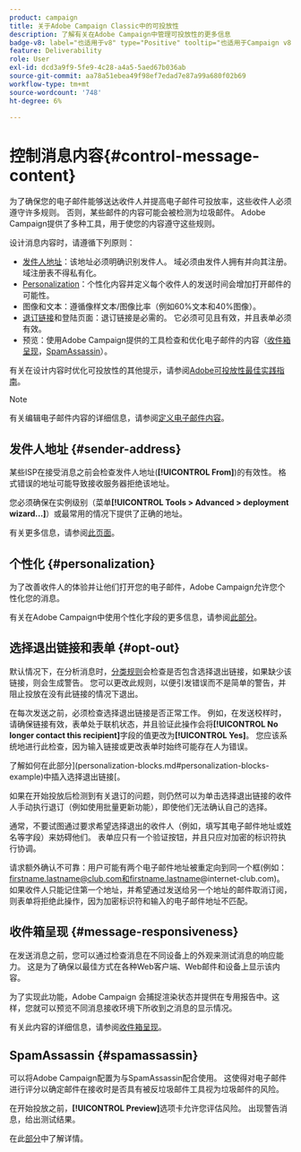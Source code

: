 ```yaml
---
product: campaign
title: 关于Adobe Campaign Classic中的可投放性
description: 了解有关在Adobe Campaign中管理可投放性的更多信息
badge-v8: label="也适用于v8" type="Positive" tooltip="也适用于Campaign v8"
feature: Deliverability
role: User
exl-id: dcd3a9f9-5fe9-4c28-a4a5-5aed67b036ab
source-git-commit: aa78a51ebea49f98ef7edad7e87a99a680f02b69
workflow-type: tm+mt
source-wordcount: '748'
ht-degree: 6%

---
```


# 控制消息内容{#control-message-content}

为了确保您的电子邮件能够送达收件人并提高电子邮件可投放率，这些收件人必须遵守许多规则。 否则，某些邮件的内容可能会被检测为垃圾邮件。 Adobe Campaign提供了多种工具，用于使您的内容遵守这些规则。

设计消息内容时，请遵循下列原则：

* [发件人地址](#sender-address)：该地址必须明确识别发件人。 域必须由发件人拥有并向其注册。 域注册表不得私有化。
* [Personalization](#personalization)：个性化内容并定义每个收件人的发送时间会增加打开邮件的可能性。
* 图像和文本：遵循像样文本/图像比率（例如60%文本和40%图像）。
* [退订链接](#opt-out)和登陆页面：退订链接是必需的。 它必须可见且有效，并且表单必须有效。
* 预览：使用Adobe Campaign提供的工具检查和优化电子邮件的内容（[收件箱呈现](#message-responsiveness)，[SpamAssassin](#spamassassin)）。

有关在设计内容时优化可投放性的其他提示，请参阅[Adobe可投放性最佳实践指南](https://experienceleague.adobe.com/docs/deliverability-learn/deliverability-best-practice-guide/content-best-practices-for-optimal-delivery.html)。

>[!NOTE]
>
>有关编辑电子邮件内容的详细信息，请参阅[定义电子邮件内容](defining-the-email-content.md)。

## 发件人地址 {#sender-address}

某些ISP在接受消息之前会检查发件人地址(**[!UICONTROL From]**)的有效性。 格式错误的地址可能导致接收服务器拒绝该地址。

您必须确保在实例级别（菜单&#x200B;**[!UICONTROL Tools > Advanced > deployment wizard...]**）或最常用的情况下提供了正确的地址。

有关更多信息，请参阅[此页面](defining-the-email-content.md)。

## 个性化 {#personalization}

为了改善收件人的体验并让他们打开您的电子邮件，Adobe Campaign允许您个性化您的消息。

有关在Adobe Campaign中使用个性化字段的更多信息，请参阅[此部分](personalization-fields.md)。

## 选择退出链接和表单 {#opt-out}

默认情况下，在分析消息时，[分类规则](steps-validating-the-delivery.md#validation-process-with-typologies)会检查是否包含选择退出链接，如果缺少该链接，则会生成警告。 您可以更改此规则，以便引发错误而不是简单的警告，并阻止投放在没有此链接的情况下退出。

在每次发送之前，必须检查选择退出链接是否正常工作。 例如，在发送校样时，请确保链接有效，表单处于联机状态，并且验证此操作会将&#x200B;**[!UICONTROL No longer contact this recipient]**&#x200B;字段的值更改为&#x200B;**[!UICONTROL Yes]**。 您应该系统地进行此检查，因为输入链接或更改表单时始终可能存在人为错误。

了解如何在此部分](personalization-blocks.md#personalization-blocks-example)中插入选择退出链接[。

如果在开始投放后检测到有关退订的问题，则仍然可以为单击选择退出链接的收件人手动执行退订（例如使用批量更新功能），即使他们无法确认自己的选择。

通常，不要试图通过要求希望选择退出的收件人（例如，填写其电子邮件地址或姓名等字段）来妨碍他们。 表单应只有一个验证按钮，并且只应对加密的标识符执行协调。

请求额外确认不可靠：用户可能有两个电子邮件地址被重定向到同一个框(例如：firstname.lastname@club.com和firstname.lastname@internet-club.com)。 如果收件人只能记住第一个地址，并希望通过发送给另一个地址的邮件取消订阅，则表单将拒绝此操作，因为加密标识符和输入的电子邮件地址不匹配。

## 收件箱呈现 {#message-responsiveness}

在发送消息之前，您可以通过检查消息在不同设备上的外观来测试消息的响应能力。 这是为了确保以最佳方式在各种Web客户端、Web邮件和设备上显示该内容。

为了实现此功能，Adobe Campaign 会捕捉渲染状态并提供在专用报告中。这样，您就可以预览不同消息接收环境下所收到之消息的显示情况。

有关此内容的详细信息，请参阅[收件箱呈现](inbox-rendering.md)。

## SpamAssassin {#spamassassin}

可以将Adobe Campaign配置为与SpamAssassin配合使用。 这使得对电子邮件进行评分以确定邮件在接收时是否具有被反垃圾邮件工具视为垃圾邮件的风险。

在开始投放之前，**[!UICONTROL Preview]**&#x200B;选项卡允许您评估风险。 出现警告消息，给出测试结果。

在此[部分](spamassassin.md)中了解详情。
